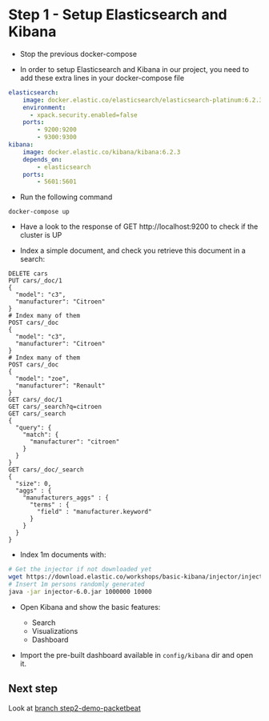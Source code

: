 # Step 1 - Setup Elasticsearch and Kibana

* Stop the previous docker-compose

* In order to setup Elasticsearch and Kibana in our project, you need to add these extra lines in your docker-compose file

```yml
elasticsearch:
    image: docker.elastic.co/elasticsearch/elasticsearch-platinum:6.2.3
    environment:
      - xpack.security.enabled=false
    ports:
        - 9200:9200
        - 9300:9300
kibana:
    image: docker.elastic.co/kibana/kibana:6.2.3
    depends_on:
        - elasticsearch
    ports:
        - 5601:5601
```

* Run the following command

```shell
docker-compose up
```

* Have a look to the response of GET http://localhost:9200 to check if the cluster is UP

* Index a simple document, and check you retrieve this document in a search:

```shell
DELETE cars
PUT cars/_doc/1
{
  "model": "c3",
  "manufacturer": "Citroen"
}
# Index many of them
POST cars/_doc
{
  "model": "c3",
  "manufacturer": "Citroen"
}
# Index many of them
POST cars/_doc
{
  "model": "zoe",
  "manufacturer": "Renault"
}
GET cars/_doc/1
GET cars/_search?q=citroen
GET cars/_search
{
  "query": {
    "match": {
      "manufacturer": "citroen"
    }
  }
}
GET cars/_doc/_search
{
  "size": 0,
  "aggs" : {
    "manufacturers_aggs" : {
      "terms" : {
        "field" : "manufacturer.keyword"
      }
    }
  }
}
```

* Index 1m documents with:

```sh
# Get the injector if not downloaded yet
wget https://download.elastic.co/workshops/basic-kibana/injector/injector-6.0.jar
# Insert 1m persons randomly generated
java -jar injector-6.0.jar 1000000 10000
```

* Open Kibana and show the basic features:

  * Search
  * Visualizations
  * Dashboard

* Import the pre-built dashboard available in `config/kibana` dir and open it.

## Next step

Look at [branch step2-demo-packetbeat](https://github.com/Gillespie59/devoxx-universite-elastic/tree/step2-demo-packetbeat)
